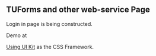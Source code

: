 <h2>TUForms and other web-service Page</h2>
<p>Login in page is being constructed.</p>
<p>Demo at <a href="https://cactus.in.th/beta/TUCMC"</a></p>
<p>Using <a href="https://getuikit.com">UI Kit</a> as the CSS Framework.</p>
